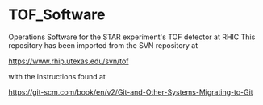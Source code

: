 # TOF_Software
Operations Software for the STAR experiment's TOF detector at RHIC
This repository has been imported from the SVN repository at 

https://www.rhip.utexas.edu/svn/tof

with the instructions found at

https://git-scm.com/book/en/v2/Git-and-Other-Systems-Migrating-to-Git
